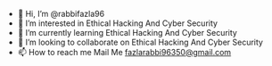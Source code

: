 - 👋 Hi, I’m @rabbifazla96
- 👀 I’m interested in Ethical Hacking And Cyber Security
- 🌱 I’m currently learning Ethical Hacking And Cyber Security
- 💞️ I’m looking to collaborate on Ethical Hacking And Cyber Security
- 📫 How to reach me Mail Me fazlarabbi96350@gmail.com

<!---
rabbifazla96/rabbifazla96 is a ✨ special ✨ repository because its `README.md` (this file) appears on your GitHub profile.
You can click the Preview link to take a look at your changes.
--->
